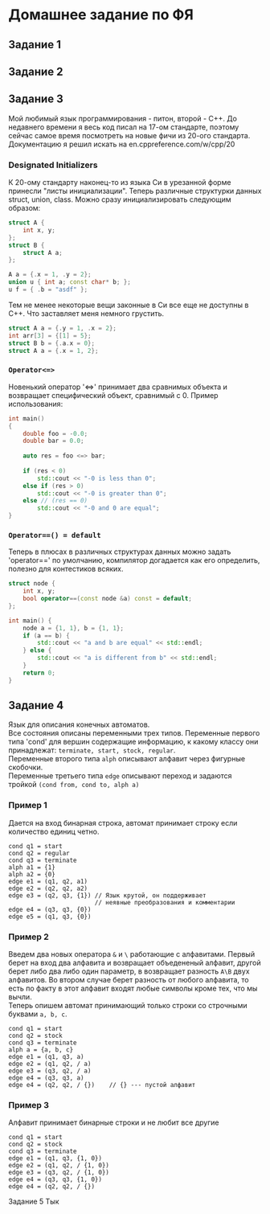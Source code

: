 # Домашнее задание по ФЯ
## Задание 1
## Задание 2
## Задание 3
Мой любимый язык программирования - питон, второй - C++. До недавнего времени я весь код писал на 
17-ом стандарте, поэтому сейчас самое время посмотреть на новые фичи из 20-ого стандарта. \
Документацию я решил искать на en.cppreference.com/w/cpp/20
### Designated Initializers
К 20-ому стандарту наконец-то из языка Си в урезанной форме принесли "листы инициализации". 
Теперь различные структурки данных struct, union, class. Можно сразу инициализировать следующим образом:

```cpp
struct A { 
    int x, y; 
};
struct B { 
    struct A a; 
};

A a = {.x = 1, .y = 2};
union u { int a; const char* b; };
u f = { .b = "asdf" }; 
```
Тем не менее некоторые вещи законные в Си все еще не доступны в C++. Что заставляет меня немного грустить. 
```c
struct A a = {.y = 1, .x = 2};
int arr[3] = {[1] = 5};        
struct B b = {.a.x = 0};       
struct A a = {.x = 1, 2}; 
```
### `Operator<=>`
Новенький оператор '<=>' принимает два сравнимых объекта и возвращает специфический объект, сравнимый с 0. 
Пример использования: 
```cpp
int main()
{
    double foo = -0.0;
    double bar = 0.0;
 
    auto res = foo <=> bar;
 
    if (res < 0)
        std::cout << "-0 is less than 0";
    else if (res > 0)
        std::cout << "-0 is greater than 0";
    else // (res == 0)
        std::cout << "-0 and 0 are equal";
}
```
### `Operator==() = default`
Теперь в плюсах в различных структурах данных можно задать 'operator==' по умолчанию, 
компилятор догадается как его определить, полезно для контестиков всяких.
```cpp
struct node {
    int x, y;
    bool operator==(const node &a) const = default;
};

int main() {
    node a = {1, 1}, b = {1, 1};
    if (a == b) {
        std::cout << "a and b are equal" << std::endl;
    } else {
        std::cout << "a is different from b" << std::endl;
    }
    return 0;
}
```
## Задание 4
Язык для описания конечных автоматов.  
Все состояния описаны переменными трех типов. Переменные первого типа 'cond' для вершин содержащие информацию,
 к какому классу они принадлежат: `terminate, start, stock, regular`.  
 Переменные второго типа `alph` описывают алфавит через фигурные скобочки.  
 Переменные третьего типа `edge` описывают переход и задаются тройкой `(cond from, cond to, alph a)`
 ### Пример 1
Дается на вход бинарная строка, автомат принимает строку если количество единиц четно. 
```
cond q1 = start
cond q2 = regular
cond q3 = terminate
alph a1 = {1}
alph a2 = {0}
edge e1 = (q1, q2, a1)
edge e2 = (q2, q2, a2)
edge e3 = (q2, q3, {1}) // Язык крутой, он поддерживает  
                        // неявные преобразования и комментарии 
edge e4 = (q3, q3, {0})
edge e5 = (q1, q3, {0})
```
### Пример 2
Введем два новых оператора `&` и `\` работающие с алфавитами. Первый берет на вход два алфавита и возвращает объедененый алфавит, другой берет либо два либо один параметр, в возвращает разность `A\B` двух алфавитов. Во втором случае берет разность от любого алфавита, то есть по факту в этот алфавит входят любые символы кроме тех, что мы вычли.  
Теперь опишем автомат принимающий только строки со строчными буквами `а, b, c`.  
```
cond q1 = start
cond q2 = stock
cond q3 = terminate
alph a = {a, b, c}
edge e1 = (q1, q3, a)
edge e2 = (q1, q2, / a)
edge e3 = (q3, q2, / a)
edge e4 = (q3, q3, a)
edge e4 = (q2, q2, / {})    // {} --- пустой алфавит
```
### Пример 3 
Алфавит принимает бинарные строки и не любит все другие
```
cond q1 = start
cond q2 = stock
cond q3 = terminate
edge e1 = (q1, q3, {1, 0})
edge e2 = (q1, q2, / {1, 0})
edge e3 = (q3, q2, / {1, 0})
edge e4 = (q3, q3, {1, 0})
edge e4 = (q2, q2, / {})
```
Задание 5
Тык